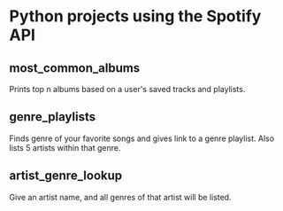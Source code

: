 # Python projects using the Spotify API

## most_common_albums
Prints top n albums based on a user's saved tracks and playlists.

## genre_playlists
Finds genre of your favorite songs and gives link to a genre playlist.
Also lists 5 artists within that genre.

## artist_genre_lookup
Give an artist name, and all genres of that artist will be listed.
